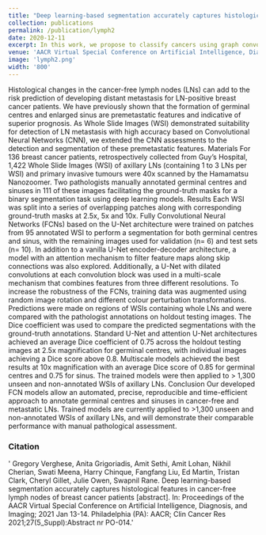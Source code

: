 ```yaml
---
title: "Deep learning-based segmentation accurately captures histological features in cancer-free lymph nodes of breast cancer patients"
collection: publications
permalink: /publication/lymph2
date: 2020-12-11
excerpt: In this work, we propose to classify cancers using graph convolutional networks (GCNs) by modeling a tissue section as a multi-attributed spatial graph of its constituent cells.
venue: 'AACR Virtual Special Conference on Artificial Intelligence, Diagnosis, and Imaging;'
image: 'lymph2.png'
width: '800'
---
```

Histological changes in the cancer-free lymph nodes (LNs) can add to the risk prediction of developing distant metastasis for LN-positive breast cancer patients. We have previously shown that the formation of germinal centres and enlarged sinus are premetastatic features and indicative of superior prognosis. As Whole Slide Images (WSI) demonstrated suitability for detection of LN metastasis with high accuracy based on Convolutional Neural Networks (CNN), we extended the CNN assessments to the detection and segmentation of these premetastatic features. Materials For 136 breast cancer patients, retrospectively collected from Guy’s Hospital, 1,422 Whole Slide Images (WSI) of axillary LNs (containing 1 to 3 LNs per WSI) and primary invasive tumours were 40x scanned by the Hamamatsu Nanozoomer. Two pathologists manually annotated germinal centres and sinuses in 111 of these images facilitating the ground-truth masks for a binary segmentation task using deep learning models. Results Each WSI was split into a series of overlapping patches along with corresponding ground-truth masks at 2.5x, 5x and 10x. Fully Convolutional Neural Networks (FCNs) based on the U-Net architecture were trained on patches from 95 annotated WSI to perform a segmentation for both germinal centres and sinus, with the remaining images used for validation (n= 6) and test sets (n= 10). In addition to a vanilla U-Net encoder-decoder architecture, a model with an attention mechanism to filter feature maps along skip connections was also explored. Additionally, a U-Net with dilated convolutions at each convolution block was used in a multi-scale mechanism that combines features from three different resolutions. To increase the robustness of the FCNs, training data was augmented using random image rotation and different colour perturbation transformations. Predictions were made on regions of WSIs containing whole LNs and were compared with the pathologist annotations on holdout testing images. The Dice coefficient was used to compare the predicted segmentations with the ground-truth annotations. Standard U-Net and attention U-Net architectures achieved an average Dice coefficient of 0.75 across the holdout testing images at 2.5x magnification for germinal centres, with individual images achieving a Dice score above 0.8. Multiscale models achieved the best results at 10x magnification with an average Dice score of 0.85 for germinal centres and 0.75 for sinus. The trained models were then applied to > 1,300 unseen and non-annotated WSIs of axillary LNs. Conclusion Our developed FCN models allow an automated, precise, reproducible and time-efficient approach to annotate germinal centres and sinuses in cancer-free and metastatic LNs. Trained models are currently applied to >1,300 unseen and non-annotated WSIs of axillary LNs, and will demonstrate their comparable performance with manual pathological assessment.
### Citation 

' Gregory Verghese, Anita Grigoriadis, Amit Sethi, Amit Lohan, Nikhil Cherian, Swati Meena, Harry Chinque, Fangfang Liu, Ed Martin, Tristan Clark, Cheryl Gillet, Julie Owen, Swapnil Rane. Deep learning-based segmentation accurately captures histological features in cancer-free lymph nodes of breast cancer patients [abstract]. In: Proceedings of the AACR Virtual Special Conference on Artificial Intelligence, Diagnosis, and Imaging; 2021 Jan 13-14. Philadelphia (PA): AACR; Clin Cancer Res 2021;27(5_Suppl):Abstract nr PO-014.'

